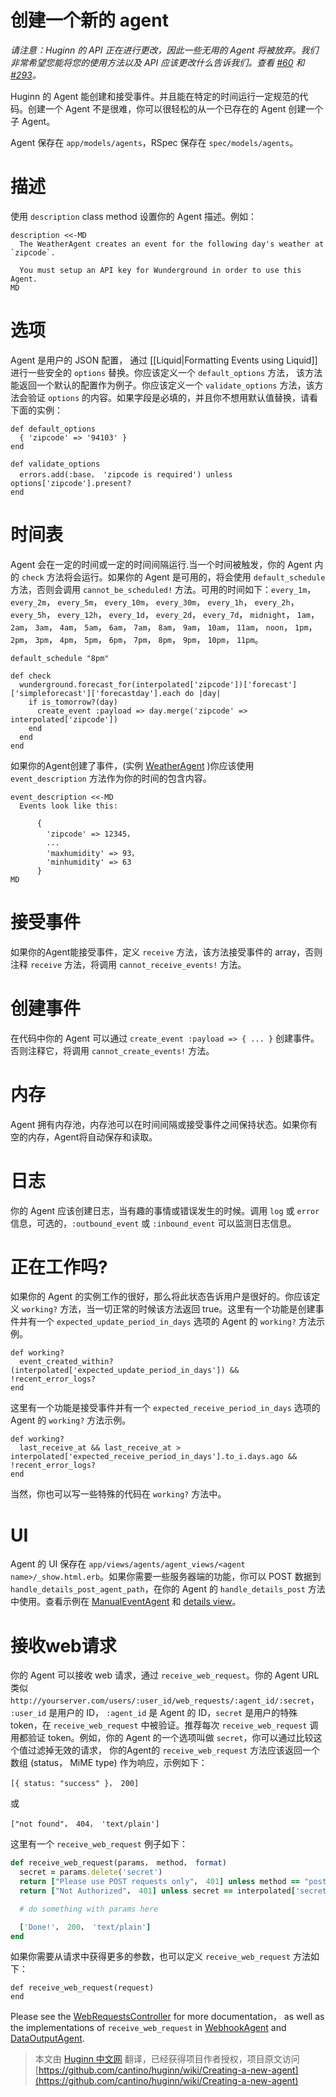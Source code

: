 # 创建一个新的 agent

*请注意：Huginn 的 API 正在进行更改，因此一些无用的 Agent 将被放弃。我们非常希望您能将您的使用方法以及 API 应该更改什么告诉我们。查看 [#60](https://github.com/cantino/huginn/issues/60) 和 [#293](https://github.com/cantino/huginn/issues/293)。*

Huginn 的 Agent 能创建和接受事件。并且能在特定的时间运行一定规范的代码。创建一个 Agent 不是很难，你可以很轻松的从一个已存在的 Agent 创建一个子 Agent。

Agent 保存在 `app/models/agents`，RSpec 保存在 `spec/models/agents`。

# 描述

使用 `description` class method 设置你的 Agent 描述。例如：

    description <<-MD
      The WeatherAgent creates an event for the following day's weather at `zipcode`.

      You must setup an API key for Wunderground in order to use this Agent.
    MD

# 选项

Agent 是用户的 JSON 配置， 通过 [[Liquid|Formatting Events using Liquid]] 进行一些安全的 `options` 替换。你应该定义一个 `default_options` 方法， 该方法能返回一个默认的配置作为例子。你应该定义一个 `validate_options` 方法，该方法会验证 `options` 的内容。如果字段是必填的，并且你不想用默认值替换，请看下面的实例：

    def default_options
      { 'zipcode' => '94103' }
    end

    def validate_options
      errors.add(:base， 'zipcode is required') unless options['zipcode'].present?
    end

# 时间表

Agent 会在一定的时间或一定的时间间隔运行.当一个时间被触发，你的 Agent 内的 `check` 方法将会运行。如果你的 Agent 是可用的，将会使用 `default_schedule` 方法，否则会调用 `cannot_be_scheduled!` 方法。可用的时间如下：`every_1m`， `every_2m`， `every_5m`， `every_10m`， `every_30m`， `every_1h`， `every_2h`， `every_5h`， `every_12h`， `every_1d`， `every_2d`， `every_7d`， `midnight`， `1am`， `2am`， `3am`， `4am`， `5am`， `6am`， `7am`， `8am`， `9am`， `10am`， `11am`， `noon`， `1pm`， `2pm`， `3pm`， `4pm`， `5pm`， `6pm`， `7pm`， `8pm`， `9pm`， `10pm`， `11pm`。

    default_schedule "8pm"

    def check
      wunderground.forecast_for(interpolated['zipcode'])['forecast']['simpleforecast']['forecastday'].each do |day|
        if is_tomorrow?(day)
          create_event :payload => day.merge('zipcode' => interpolated['zipcode'])
        end
      end
    end

如果你的Agent创建了事件，(实例 [WeatherAgent](https://github.com/cantino/huginn/blob/master/app/models/agents/weather_agent.rb) )你应该使用 `event_description` 方法作为你的时间的包含内容。

    event_description <<-MD
      Events look like this:

          {
            'zipcode' => 12345，
            ...
            'maxhumidity' => 93，
            'minhumidity' => 63
          }
    MD

# 接受事件

如果你的Agent能接受事件，定义 `receive` 方法，该方法接受事件的 array，否则注释 `receive` 方法，将调用 `cannot_receive_events!` 方法。

# 创建事件

在代码中你的 Agent 可以通过 `create_event :payload => { ... }` 创建事件。否则注释它，将调用 `cannot_create_events!` 方法。

# 内存

Agent 拥有内存池，内存池可以在时间间隔或接受事件之间保持状态。如果你有空的内存，Agent将自动保存和读取。

# 日志

你的 Agent 应该创建日志，当有趣的事情或错误发生的时候。调用 `log` 或 `error` 信息，可选的，`:outbound_event` 或 `:inbound_event` 可以监测日志信息。

# 正在工作吗?

如果你的 Agent 的实例工作的很好，那么将此状态告诉用户是很好的。你应该定义 `working?` 方法，当一切正常的时候该方法返回 true。这里有一个功能是创建事件并有一个 `expected_update_period_in_days` 选项的 Agent 的 `working?` 方法示例。

    def working?
      event_created_within?(interpolated['expected_update_period_in_days']) && !recent_error_logs?
    end

这里有一个功能是接受事件并有一个 `expected_receive_period_in_days` 选项的 Agent 的 `working?` 方法示例。

    def working?
      last_receive_at && last_receive_at > interpolated['expected_receive_period_in_days'].to_i.days.ago && !recent_error_logs?
    end

当然，你也可以写一些特殊的代码在 `working?` 方法中。

# UI

Agent 的 UI 保存在 `app/views/agents/agent_views/<agent name>/_show.html.erb`。如果你需要一些服务器端的功能，你可以 POST 数据到 `handle_details_post_agent_path`，在你的 Agent 的 `handle_details_post` 方法中使用。查看示例在 [ManualEventAgent](https://github.com/cantino/huginn/blob/master/app/models/agents/manual_event_agent.rb) 和 [details view](https://github.com/cantino/huginn/blob/master/app/views/agents/agent_views/manual_event_agent/_show.html.erb)。

# 接收web请求

你的 Agent 可以接收 web 请求，通过 `receive_web_request`。你的 Agent URL 类似 `http://yourserver.com/users/:user_id/web_requests/:agent_id/:secret`， `:user_id` 是用户的 ID， `:agent_id` 是 Agent 的 ID，`secret` 是用户的特殊 token，在 `receive_web_request` 中被验证。推荐每次 `receive_web_request` 调用都验证 token。例如，你的 Agent 的一个选项叫做 `secret`，你可以通过比较这个值过滤掉无效的请求，
你的Agent的 `receive_web_request` 方法应该返回一个数组 (status， MiME type) 作为响应，示例如下：

    [{ status: "success" }， 200]

或

    ["not found"， 404， 'text/plain']

这里有一个 `receive_web_request` 例子如下：

```ruby
def receive_web_request(params， method， format)
  secret = params.delete('secret')
  return ["Please use POST requests only"， 401] unless method == "post"
  return ["Not Authorized"， 401] unless secret == interpolated['secret']

  # do something with params here

  ['Done!'， 200， 'text/plain']
end
```

如果你需要从请求中获得更多的参数，也可以定义 `receive_web_request` 方法如下：

```
def receive_web_request(request)
end
```

Please see the [WebRequestsController](https://github.com/cantino/huginn/blob/master/app/controllers/web_requests_controller.rb) for more documentation， as well as the implementations of `receive_web_request` in [WebhookAgent](https://github.com/cantino/huginn/blob/master/app/models/agents/webhook_agent.rb) and [DataOutputAgent](https://github.com/cantino/huginn/blob/master/app/models/agents/data_output_agent.rb).

> 本文由 [ Huginn 中文网](http://huginn.cn) 翻译，已经获得项目作者授权，项目原文访问 [https://github.com/cantino/huginn/wiki/Creating-a-new-agent](https://github.com/cantino/huginn/wiki/Creating-a-new-agent)

